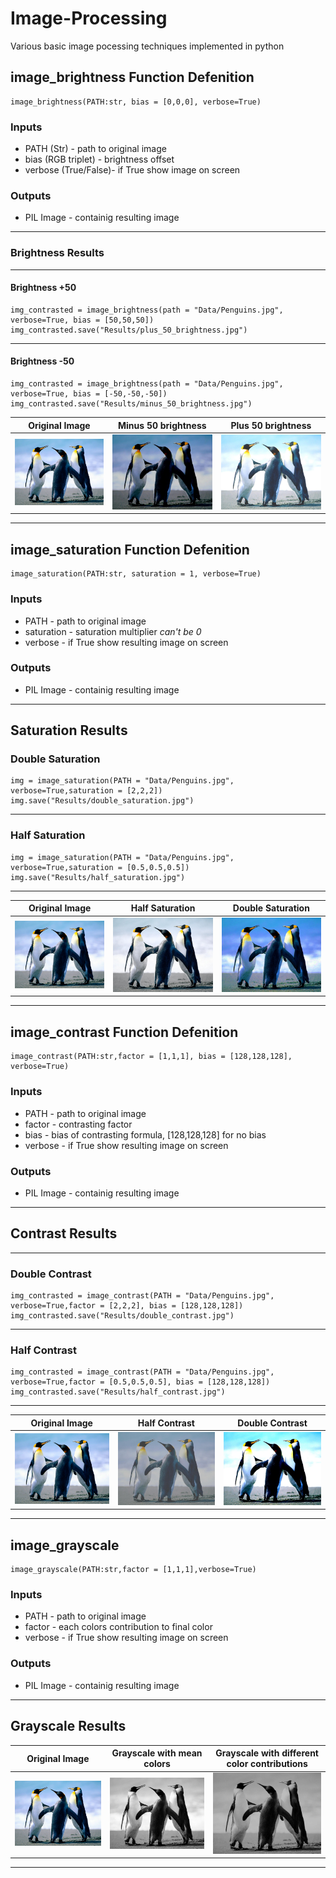 # Image-Processing

Various basic image pocessing techniques implemented in python

## image_brightness Function Defenition

```
image_brightness(PATH:str, bias = [0,0,0], verbose=True)
```

### Inputs 

+ PATH (Str) - path to original image
+ bias (RGB triplet) - brightness offset
+ verbose (True/False)- if True show image on screen

### Outputs

+ PIL Image - containig resulting image
________

### Brightness Results
________

#### Brightness +50

```
img_contrasted = image_brightness(path = "Data/Penguins.jpg", verbose=True, bias = [50,50,50])
img_contrasted.save("Results/plus_50_brightness.jpg")
```
________

#### Brightness -50

```
img_contrasted = image_brightness(path = "Data/Penguins.jpg", verbose=True, bias = [-50,-50,-50])
img_contrasted.save("Results/minus_50_brightness.jpg")
```

| Original Image                       | Minus 50 brightness                                     | Plus 50 brightness                                    |
|--------------------------------------|---------------------------------------------------------|-------------------------------------------------------|
| ![Original Image](Data/Penguins.jpg) | ![Minus 50 brightness](Results/minus_50_brightness.jpg) | ![Plus 50 brightness](Results/plus_50_brightness.jpg) |

________

## image_saturation Function Defenition

```
image_saturation(PATH:str, saturation = 1, verbose=True)
```

### Inputs 

+ PATH - path to original image
+ saturation - saturation multiplier *can't be 0*
+ verbose - if True show resulting image on screen

### Outputs

+ PIL Image - containig resulting image

________

## Saturation Results


### Double Saturation

```
img = image_saturation(PATH = "Data/Penguins.jpg", verbose=True,saturation = [2,2,2])
img.save("Results/double_saturation.jpg")
```

________

### Half Saturation

```
img = image_saturation(PATH = "Data/Penguins.jpg", verbose=True,saturation = [0.5,0.5,0.5])
img.save("Results/half_saturation.jpg")
```

________

| Original Image                       | Half Saturation                                 | Double Saturation                                   |
|--------------------------------------|-------------------------------------------------|-----------------------------------------------------|
| ![Original Image](Data/Penguins.jpg) | ![Half Saturation](Results/half_saturation.jpg) | ![Double Saturation](Results/double_saturation.jpg) |
________

## image_contrast Function Defenition

```
image_contrast(PATH:str,factor = [1,1,1], bias = [128,128,128], verbose=True)
```

### Inputs 

+ PATH - path to original image
+ factor - contrasting factor
+ bias - bias of contrasting formula, [128,128,128] for no bias
+ verbose - if True show resulting image on screen

### Outputs

+ PIL Image - containig resulting image

________

## Contrast Results

________

### Double Contrast

```
img_contrasted = image_contrast(PATH = "Data/Penguins.jpg", verbose=True,factor = [2,2,2], bias = [128,128,128])
img_contrasted.save("Results/double_contrast.jpg")
```

________

### Half Contrast

```
img_contrasted = image_contrast(PATH = "Data/Penguins.jpg", verbose=True,factor = [0.5,0.5,0.5], bias = [128,128,128])
img_contrasted.save("Results/half_contrast.jpg")
```

________

| Original Image                       | Half Contrast                               | Double Contrast                                 |
|--------------------------------------|---------------------------------------------|-------------------------------------------------|
| ![Original Image](Data/Penguins.jpg) | ![Half Contrast](Results/half_contrast.jpg) | ![Double Contrast](Results/double_contrast.jpg) |

________


## image_grayscale

```
image_grayscale(PATH:str,factor = [1,1,1],verbose=True)
```

### Inputs 

+ PATH - path to original image
+ factor - each colors contribution to final color
+ verbose - if True show resulting image on screen

### Outputs

+ PIL Image - containig resulting image

________

## Grayscale Results

| Original Image                       | Grayscale with mean colors                    | Grayscale with different color contributions      |
|--------------------------------------|-----------------------------------------------|---------------------------------------------------|
| ![Original Image](Data/Penguins.jpg) | ![Mean Grayscale](Results/grayscale_mean.jpg) | ![Custom Grayscale](Results/grayscale_custom.jpg) |

________


